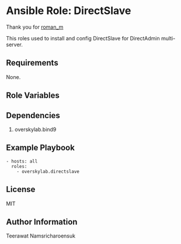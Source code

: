 # Ansible Role: DirectSlave

Thank you for [roman_m](https://directslave.com)

This roles used to install and config DirectSlave for DirectAdmin multi-server.

## Requirements

None.

## Role Variables



## Dependencies

1. overskylab.bind9

## Example Playbook

    - hosts: all
      roles:
        - overskylab.directslave


## License

MIT

## Author Information

Teerawat Namsricharoensuk
